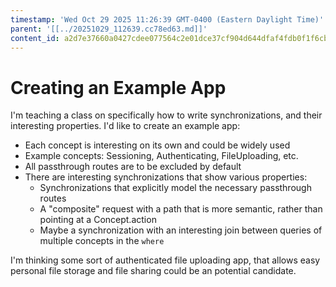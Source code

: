 ```yaml
---
timestamp: 'Wed Oct 29 2025 11:26:39 GMT-0400 (Eastern Daylight Time)'
parent: '[[../20251029_112639.cc78ed63.md]]'
content_id: a2d7e37660a0427cdee077564c2e01dce37cf904d644dfaf4fdb0f1f6cbe8008
---
```


# Creating an Example App

I'm teaching a class on specifically how to write synchronizations, and their interesting properties. I'd like to create an example app:

* Each concept is interesting on its own and could be widely used
* Example concepts: Sessioning, Authenticating, FileUploading, etc.
* All passthrough routes are to be excluded by default
* There are interesting synchronizations that show various properties:
  * Synchronizations that explicitly model the necessary passthrough routes
  * A "composite" request with a path that is more semantic, rather than pointing at a Concept.action
  * Maybe a synchronization with an interesting join between queries of multiple concepts in the `where`

I'm thinking some sort of authenticated file uploading app, that allows easy personal file storage and file sharing could be an potential candidate.
